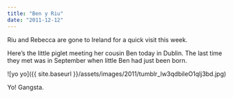 ```yaml
---
title: "Ben y Riu"
date: "2011-12-12"
---
```


Riu and Rebecca are gone to Ireland for a quick visit this week.

Here’s the little piglet meeting her cousin Ben today in Dublin. The last time they met was in September when little Ben had just been born.

![yo yo]({{ site.baseurl }}/assets/images/2011/tumblr_lw3qdbileO1qlj3bd.jpg)

Yo! Gangsta.
